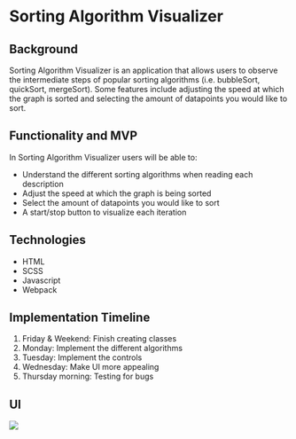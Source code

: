 # Sorting Algorithm Visualizer

## Background

Sorting Algorithm Visualizer is an application that allows users to observe the intermediate steps of popular sorting algorithms (i.e. bubbleSort, quickSort, mergeSort). Some features include adjusting the speed at which the graph is sorted and selecting the amount of datapoints you would like to sort. 

## Functionality and MVP

In Sorting Algorithm Visualizer users will be able to:

- Understand the different sorting algorithms when reading each description
- Adjust the speed at which the graph is being sorted
- Select the amount of datapoints you would like to sort
- A start/stop button to visualize each iteration

## Technologies

- HTML
- SCSS
- Javascript
- Webpack

## Implementation Timeline

1. Friday & Weekend: Finish creating classes
2. Monday: Implement the different algorithms
3. Tuesday: Implement the controls
4. Wednesday: Make UI more appealing
5. Thursday morning: Testing for bugs

## UI

<img src="https://wireframe.cc/7bSpIh">